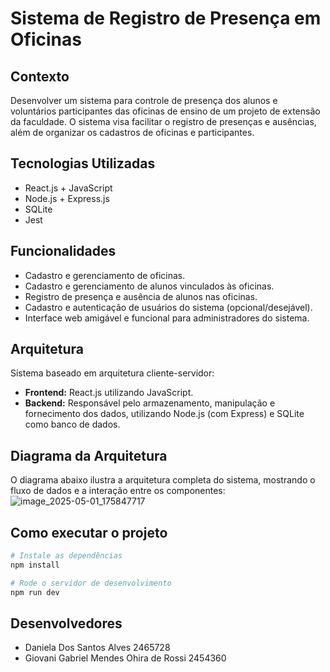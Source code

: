 # Sistema de Registro de Presença em Oficinas

## Contexto
Desenvolver um sistema para controle de presença dos alunos e voluntários participantes das oficinas de ensino de um projeto de extensão da faculdade. O sistema visa facilitar o registro de presenças e ausências, além de organizar os cadastros de oficinas e participantes.

## Tecnologias Utilizadas
- React.js + JavaScript
- Node.js + Express.js
- SQLite 
- Jest

## Funcionalidades
- Cadastro e gerenciamento de oficinas.
- Cadastro e gerenciamento de alunos vinculados às oficinas.
- Registro de presença e ausência de alunos nas oficinas.
- Cadastro e autenticação de usuários do sistema (opcional/desejável).
- Interface web amigável e funcional para administradores do sistema.

## Arquitetura
Sistema baseado em arquitetura cliente-servidor:
- **Frontend:** React.js utilizando JavaScript.
- **Backend:** Responsável pelo armazenamento, manipulação e fornecimento dos dados, utilizando Node.js (com Express) e SQLite como banco de dados.

## Diagrama da Arquitetura

O diagrama abaixo ilustra a arquitetura completa do sistema, mostrando o fluxo de dados e a interação entre os componentes:
![image_2025-05-01_175847717](https://github.com/user-attachments/assets/0bf5f27c-c2e3-4076-aae3-4d5fc912a3d0)

## Como executar o projeto
```bash
# Instale as dependências
npm install

# Rode o servidor de desenvolvimento
npm run dev
```
## Desenvolvedores 
- Daniela Dos Santos Alves 2465728
- Giovani Gabriel Mendes Ohira de Rossi 2454360

